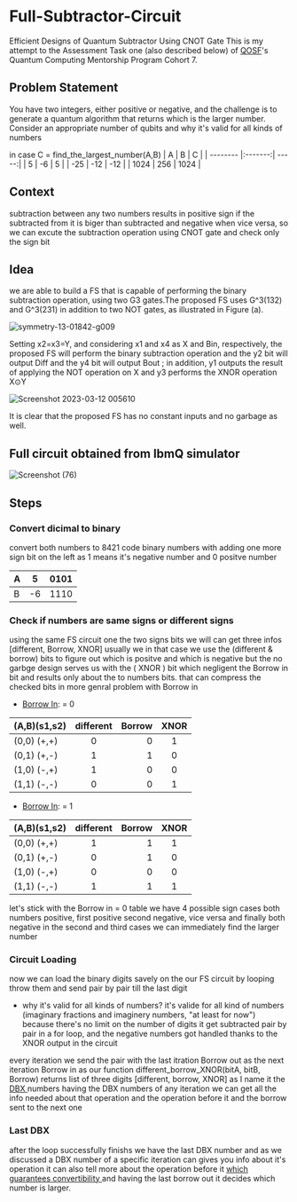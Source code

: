 # Full-Subtractor-Circuit
Efficient Designs of Quantum Subtractor Using CNOT Gate
This is my attempt to the Assessment Task one (also described below) of [QOSF](https://qosf.org/qc_mentorship/)'s Quantum Computing Mentorship Program Cohort 7.

## Problem Statement
You have two integers, either positive or negative, and the challenge is to generate a quantum algorithm that returns which is the larger number. Consider an appropriate number of qubits and why it's valid for all kinds of numbers

in case C = find_the_largest_number(A,B)
|     A    |    B    |   C   |
| -------- |:-------:| -----:|
|     5    |    -6   |   5   |
|   -25    |    -12  |  -12  |
|   1024   |    256  |  1024 |

## Context
subtraction between any two numbers results in positive sign if the subtracted from it is biger than subtracted and negative when vice versa, so we can excute the subtraction operation using CNOT gate and check only the sign bit

## Idea
 we are able to build a FS that is capable of performing the binary subtraction operation, using two G3 gates.The proposed FS uses G^3(132) and G^3(231) in addition to two NOT gates, as illustrated in Figure (a). 
 
 ![symmetry-13-01842-g009](https://user-images.githubusercontent.com/112229984/224515305-f5dc4e55-ce6e-4618-b502-c7930c27fe2b.png)

 Setting x2=x3=Y, and considering x1 and x4 as X and Bin, respectively, the proposed FS will perform the binary subtraction operation and the y2 bit will output Diff and the y4 bit will output Bout ; in addition, y1 outputs the result of applying the NOT operation on X and y3 performs the XNOR operation X⊙Y
 
 ![Screenshot 2023-03-12 005610](https://user-images.githubusercontent.com/112229984/224515645-4f9d2d92-9c5a-46a5-a941-db6a748964f4.png)
 
 It is clear that the proposed FS has no constant inputs and no garbage as well.

## Full circuit obtained from IbmQ simulator

![Screenshot (76)](https://user-images.githubusercontent.com/112229984/224514989-da6fa7d5-3bfe-4a29-bde9-cdf7e2319682.png)

## Steps

###  Convert dicimal to binary
convert both numbers to 8421 code binary numbers with adding one more sign bit on the left as 1 means it's negative number and 0 positve number

|     A    |    5    |  0101 |
| -------- |:-------:| -----:|
|     B    |    -6   |  1110 |

###  Check if numbers are same signs or different signs
using the same FS circuit one the two signs bits we will can get three infos [different, Borrow, XNOR]
usually we in that case we use the (different & borrow) bits to figure out which is positve and which is negative but the no garbge design serves us with the ( XNOR ) bit which negligent the Borrow in bit and results only about the to numbers bits.
that can compress the checked bits in more genral problem with Borrow in

* <ins>Borrow In</ins>: = 0

|  (A,B)(s1,s2)  |different|  Borrow |   XNOR  |                       
| -------------- |:-------:| -------:|:-------:|
|  (0,0) (+,+)   |    0    |    0    |    1    |
|  (0,1) (+,-)   |    1    |    1    |    0    |
|  (1,0) (-,+)   |    1    |    0    |    0    |
|  (1,1) (-,-)   |    0    |    0    |    1    |

* <ins>Borrow In</ins>: = 1

|  (A,B)(s1,s2)  |different|  Borrow |   XNOR  |
| -------------- |:-------:| -------:|:-------:|
|  (0,0) (+,+)   |    1    |    1    |    1    |
|  (0,1) (+,-)   |    0    |    1    |    0    |
|  (1,0) (-,+)   |    0    |    0    |    0    |
|  (1,1) (-,-)   |    1    |    1    |    1    |

let's stick with the Borrow in = 0 table we have 4 possible sign cases both numbers positive, first positive second negative, vice versa and finally both negative in the second and third cases we can immediately find the larger number 

###  Circuit Loading
now we can load the binary digits savely on the our FS circuit by looping throw them and send pair by pair till the last digit

* why it's valid for all kinds of numbers?
it's valide for all kind of numbers (imaginary fractions and imaginery numbers, "at least for now") because there's no limit on the number of digits it get subtracted pair by pair in a for loop, and the negative numbers got handled thanks to the XNOR output in the circuit

every iteration we send the pair with the last itration Borrow out as the next iteration Borrow in 
as our function different_borrow_XNOR(bitA, bitB, Borrow) returns list of three digits [different, borrow, XNOR] as I name it the <ins> DBX </ins> numbers
having the DBX numbers of any iteration we can get all the info needed about that operation and the operation before it and the borrow sent to the next one

###  Last DBX
after the loop successfully finishs we have the last DBX number and as we discussed a DBX number of a specific iteration can gives you info about it's operation it can also tell more about the operation before it <ins> which guarantees convertibility </ins>and having the last borrow out it decides which number is larger.
